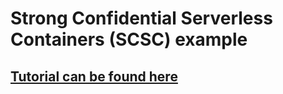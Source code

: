 # Strong Confidential Serverless Containers (SCSC) example

## [Tutorial can be found here](https://morphisms.gitbook.io/morphisms-confidential-serverless-containers/getting-started/intel-sgx) 
